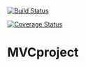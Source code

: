 [![Build Status](http://localhost:8080/job/MonsterValue_Crew/badge/icon)](http://localhost:8080/job/MonsterValue_Crew)

[![Coverage Status](https://coveralls.io/repos/github/MonsterValueCrew/MVCproject/badge.svg?branch=master)](https://coveralls.io/github/MonsterValueCrew/MVCproject?branch=master)

# MVCproject
